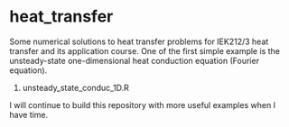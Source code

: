 # heat_transfer
Some numerical solutions to heat transfer problems for IEK212/3 heat transfer and its application course.
One of the first simple example is the unsteady-state one-dimensional heat conduction equation (Fourier equation).

1. unsteady_state_conduc_1D.R

I will continue to build this repository with more useful examples when I have time.
